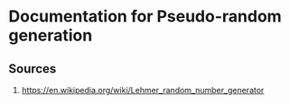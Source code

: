 # Documentation for Pseudo-random generation

## Sources
1. https://en.wikipedia.org/wiki/Lehmer_random_number_generator